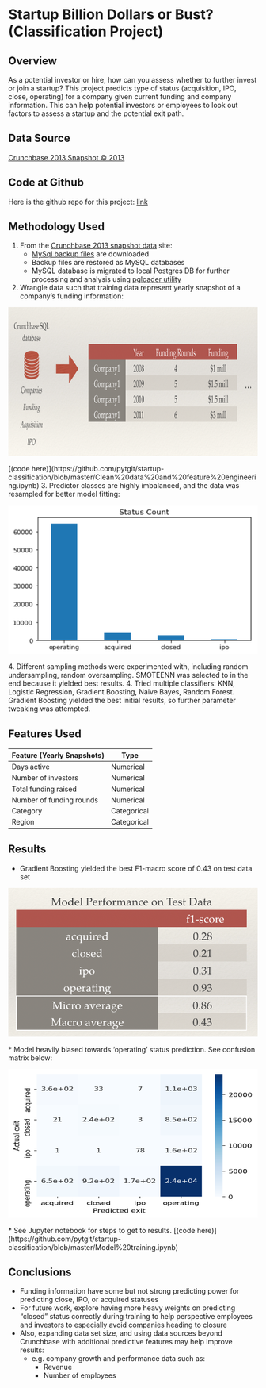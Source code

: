 # Startup Billion Dollars or Bust? (Classification Project)

## Overview
As a potential investor or hire, how can you assess whether to further invest or join a startup? This project predicts type of status (acquisition, IPO, close, operating) for a company given current funding and company information.
This can help potential investors or employees to look out factors to assess a startup and the potential exit path.

## Data Source
[Crunchbase 2013 Snapshot © 2013](https://data.crunchbase.com/docs/2013-snapshot)

## Code at Github
Here is the github repo for this project: [link](https://github.com/pytgit/startup-classifcation)

## Methodology Used
1. From the [Crunchbase 2013 snapshot data](https://data.crunchbase.com/docs/2013-snapshot) site:
    * [MySql backup files](https://dev.mysql.com/doc/refman/8.0/en/mysqldump.html) are downloaded
    * Backup files are restored as MySQL databases
    * MySQL database is migrated to local Postgres DB for further processing and analysis using [pgloader utility](https://pgloader.io/)
2. Wrangle data such that training data represent yearly snapshot of a company’s funding information:
<p align="center">
  <img width="1000" height="300" src="./img/data_wrangling.png">
</p>
[(code here)](https://github.com/pytgit/startup-classification/blob/master/Clean%20data%20and%20feature%20engineering.ipynb)
3. Predictor classes are highly imbalanced, and the data was resampled for better model fitting:
<p align="center">
  <img width="700" height="300" src="./img/imbalance.png">
</p>
4. Different sampling methods were experimented with, including random undersampling, random oversampling. SMOTEENN was selected to in the end because it yielded best results.
4. Tried multiple classifiers: KNN, Logistic Regression, Gradient Boosting, Naive Bayes, Random Forest. Gradient Boosting yielded the best initial results, so further parameter tweaking was attempted.

## Features Used
| Feature (Yearly Snapshots)    | Type                   |
|-------------------------------|------------------------|
| Days active                   | Numerical              |
| Number of investors           | Numerical              |
| Total funding raised          | Numerical              |
| Number of funding rounds      | Numerical              |
| Category                      | Categorical            |
| Region                        | Categorical            |

## Results
* Gradient Boosting yielded the best F1-macro score of 0.43 on test data set
<p align="center">
  <img width="700" height="300" src="./img/model_results.png">
</p>
* Model heavily biased towards ‘operating’ status prediction. See confusion matrix below:
<p align="center">
  <img width="700" height="300" src="./img/confmat.png">
</p>
* See Jupyter notebook for steps to get to results. [(code here)](https://github.com/pytgit/startup-classification/blob/master/Model%20training.ipynb)

## Conclusions
* Funding information have some but not strong predicting power for predicting close, IPO, or acquired statuses
* For future work, explore having more heavy weights on predicting “closed” status correctly during training to help perspective employees and investors to especially avoid companies heading to closure
* Also, expanding data set size, and using data sources beyond Crunchbase with additional predictive features may help improve results:
    * e.g. company growth and performance data such as:
      * Revenue
      * Number of employees
